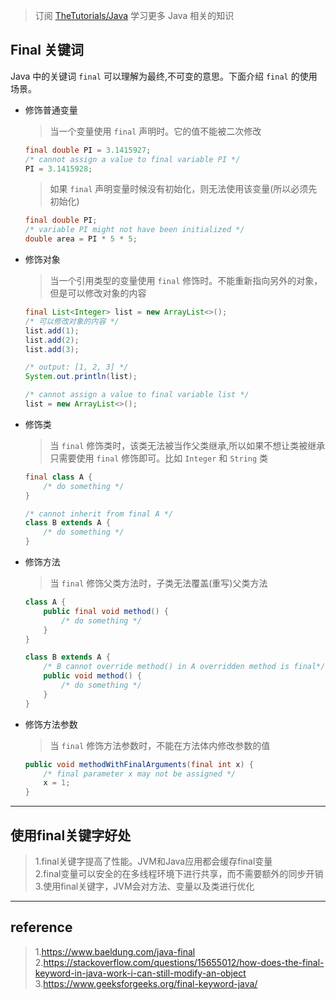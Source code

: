 > 订阅 [TheTutorials/Java](https://github.com/TheTutorials/Java) 学习更多 Java 相关的知识

## Final 关键词
Java 中的关键词 `final` 可以理解为最终,不可变的意思。下面介绍 `final` 的使用场景。

* 修饰普通变量
    > 当一个变量使用 `final` 声明时。它的值不能被二次修改
    ``` java
    final double PI = 3.1415927;
    /* cannot assign a value to final variable PI */
    PI = 3.1415928;
    ```

    > 如果 `final` 声明变量时候没有初始化，则无法使用该变量(所以必须先初始化)
    ``` java
    final double PI;
    /* variable PI might not have been initialized */
    double area = PI * 5 * 5;
    ```
* 修饰对象
    > 当一个引用类型的变量使用 `final` 修饰时。不能重新指向另外的对象，但是可以修改对象的内容
    ``` java
    final List<Integer> list = new ArrayList<>();
    /* 可以修改对象的内容 */
    list.add(1);
    list.add(2);
    list.add(3);

    /* output: [1, 2, 3] */
    System.out.println(list);

    /* cannot assign a value to final variable list */
    list = new ArrayList<>();
    ```

* 修饰类
    > 当 `final` 修饰类时，该类无法被当作父类继承,所以如果不想让类被继承只需要使用  `final` 修饰即可。比如 `Integer` 和 `String` 类
    ``` java
    final class A {
        /* do something */
    }

    /* cannot inherit from final A */
    class B extends A {
        /* do something */
    }
    ```

* 修饰方法
    > 当 `final` 修饰父类方法时，子类无法覆盖(重写)父类方法
    ``` java
    class A {
        public final void method() {
            /* do something */
        }
    }

    class B extends A {
        /* B cannot override method() in A overridden method is final*/
        public void method() {
            /* do something */
        }
    }
    ```

* 修饰方法参数
    > 当 `final` 修饰方法参数时，不能在方法体内修改参数的值
    ``` java
    public void methodWithFinalArguments(final int x) {
        /* final parameter x may not be assigned */
        x = 1;
    }
    ```
    
---
    
## 使用final关键字好处
> 1.final关键字提高了性能。JVM和Java应用都会缓存final变量<br/>
> 2.final变量可以安全的在多线程环境下进行共享，而不需要额外的同步开销<br/>
> 3.使用final关键字，JVM会对方法、变量以及类进行优化<br/>

---

## reference

> 1.https://www.baeldung.com/java-final<br/>2.https://stackoverflow.com/questions/15655012/how-does-the-final-keyword-in-java-work-i-can-still-modify-an-object<br/>3.https://www.geeksforgeeks.org/final-keyword-java/
